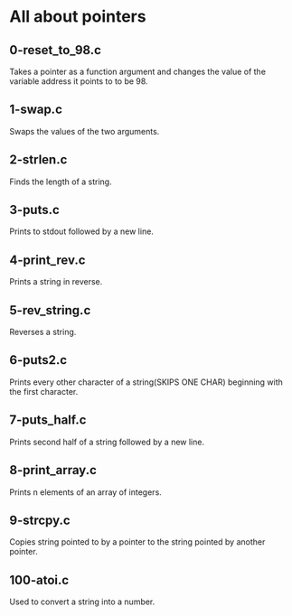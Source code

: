 # All about pointers

## 0-reset_to_98.c
Takes a pointer as a function argument and changes the value of the variable address it points to to be 98.

## 1-swap.c
Swaps the values of the two arguments.

## 2-strlen.c
Finds the length of a string.

## 3-puts.c
Prints to stdout followed by a new line.

## 4-print_rev.c
Prints a string in reverse.

## 5-rev_string.c
Reverses a string.

## 6-puts2.c
Prints every other character of a string(SKIPS ONE CHAR) beginning with the first character.

## 7-puts_half.c
Prints second half of a string followed by a new line.

## 8-print_array.c
Prints n elements of an array of integers.

## 9-strcpy.c
Copies string pointed to by a pointer to the string pointed by another pointer.

## 100-atoi.c
Used to convert a string into a number.